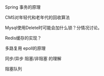 Spring 事务的原理

CMS对年轻代和老年代的回收算法

Mysql使用Delete时可能会加什么锁？分情况讨论。

Redis缓存的实现？

多路复用 epoll的原理

同步/异步 阻塞/非阻塞 的理解

阻塞队列


